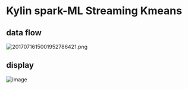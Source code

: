 # Kylin spark-ML Streaming Kmeans

## data flow
![2017071615001952786421.png](http://op2oo1z8b.bkt.clouddn.com/2017071615001952786421.png)

## display
 ![image](https://github.com/jinjuting/streaming-kmeans/blob/master/StreamingKmeans.gif)




